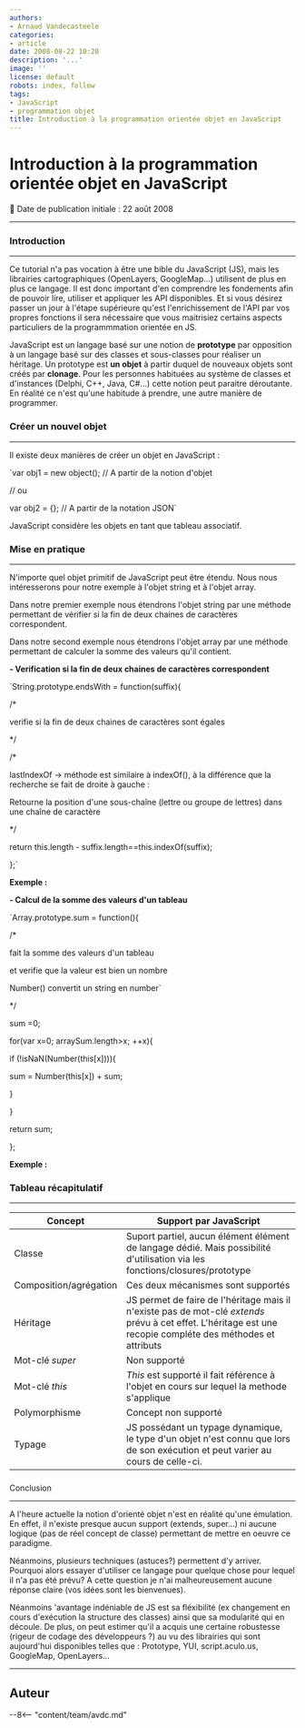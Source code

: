 ```yaml
---
authors:
- Arnaud Vandecasteele
categories:
- article
date: 2008-08-22 10:20
description: '...'
image: ''
license: default
robots: index, follow
tags:
- JavaScript
- programmation objet
title: Introduction à la programmation orientée objet en JavaScript
---
```


# Introduction à la programmation orientée objet en JavaScript


:calendar: Date de publication initiale : 22 août 2008


----

### Introduction




---


Ce tutorial n'a pas vocation à être une bible du JavaScript (JS), mais les librairies cartographiques (OpenLayers, GoogleMap...) utilisent de plus en plus ce langage. Il est donc important d'en comprendre les fondements afin de pouvoir lire, utiliser et appliquer les API disponibles. Et si vous désirez passer un jour à l'étape supérieure qu'est l'enrichissement de l'API par vos propres fonctions il sera nécessaire que vous maitrisiez certains aspects particuliers de la programmmation orientée en JS.


JavaScript est un langage basé sur une notion de **prototype** par opposition à un langage basé sur des classes et sous-classes pour réaliser un héritage. Un prototype est **un objet** à partir duquel de nouveaux objets sont créés par **clonage**. Pour les personnes habituées au système de classes et d'instances (Delphi, C++, Java, C#...) cette notion peut paraitre déroutante. En réalité ce n'est qu'une habitude à prendre, une autre manière de programmer.


### Créer un nouvel objet




---


Il existe deux manières de créer un objet en JavaScript :  

`var obj1 = new object(); // A partir de la notion d'objet  

// ou  

var obj2 = {}; // A partir de la notation JSON`


JavaScript considère les objets en tant que tableau associatif.


### Mise en pratique




---


N'importe quel objet primitif de JavaScript peut être étendu. Nous nous intéresserons pour notre exemple à l'objet string et à l'objet array.


Dans notre premier exemple nous étendrons l'objet string par une méthode permettant de vérifier si la fin de deux chaines de caractères correspondent.  

Dans notre second exemple nous étendrons l'objet array par une méthode permettant de calculer la somme des valeurs qu'il contient.


**- Verification si la fin de deux chaines de caractères correspondent**


`String.prototype.endsWith = function(suffix){  

/*  

verifie si la fin de deux chaines de caractères sont égales  

*/  

/*  

lastIndexOf -> méthode est similaire à indexOf(), à la différence que la recherche se fait de droite à gauche :  

Retourne la position d'une sous-chaîne (lettre ou groupe de lettres) dans une chaîne de caractère  

*/  

return this.length - suffix.length==this.indexOf(suffix);  

};`


**Exemple :**






**- Calcul de la somme des valeurs d'un tableau**


`Array.prototype.sum = function(){  

/*  

fait la somme des valeurs d'un tableau  

et verifie que la valeur est bien un nombre  

Number() convertit un string en number`


*/  

sum =0;  

for(var x=0; arraySum.length>x; ++x){  

if (!isNaN(Number(this[x]))){  

sum = Number(this[x]) + sum;  

}  

}  

return sum;  

};  




**Exemple :**






### Tableau récapitulatif




---




| Concept | Support par JavaScript |
| --- | --- |
| Classe | Suport partiel, aucun élément élément de langage dédié. Mais possibilité d'utilisation via les fonctions/closures/prototype |
Composition/agrégation | Ces deux mécanismes sont supportés || Encapsulation/visibilité | Aucun support |
| Héritage | JS permet de faire de l'héritage mais il n'existe pas de mot-clé *extends* prévu à cet effet. L'héritage est une recopie compléte des méthodes et attributs |
| Mot-clé *super* | Non supporté |
| Mot-clé *this* | *This* est supporté il fait référence à l'objet en cours sur lequel la methode s'applique |
| Polymorphisme | Concept non supporté |
| Typage | JS possédant un typage dynamique, le type d'un objet n'est connu que lors de son exécution et peut varier au cours de celle-ci. |


###
Conclusion




---


A l'heure actuelle la notion d'orienté objet n'est en réalité qu'une émulation. En effet, il n'existe presque aucun support (extends, super...) ni aucune logique (pas de réel concept de classe) permettant de mettre en oeuvre ce paradigme.


Néanmoins, plusieurs techniques (astuces?) permettent d'y arriver. Pourquoi alors essayer d'utiliser ce langage pour quelque chose pour lequel il n'a pas été prévu? A cette question je n'ai malheureusement aucune réponse claire (vos idées sont les bienvenues).


Néanmoins 'avantage indéniable de JS est sa fléxibilité (ex changement en cours d'exécution la structure des classes) ainsi que sa modularité qui en découle. De plus, on peut estimer qu'il a acquis une certaine robustesse (rigeur de codage des développeurs ?) au vu des librairies qui sont aujourd'hui disponibles telles que : Prototype, YUI, script.aculo.us, GoogleMap, OpenLayers...




----

## Auteur

--8<-- "content/team/avdc.md"
